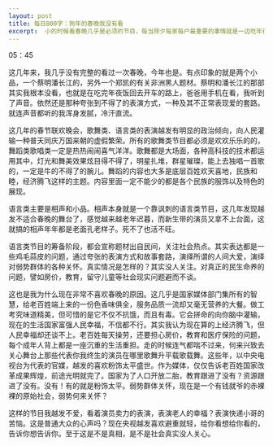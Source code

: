 ```yaml
---
layout: post
title: 每日800字：狗年的春晚我没有看
excerpt:  小的时候看春晚几乎是必须的节目，每当除夕每家每户最重要的事情就是一边吃年夜饭一边看春晚。大年三十看春晚，初一串门聊小品几乎是必备的一个活动。
---
```

05：45

这几年来，我几乎没有完整的看过一次春晚，今年也是。有点印象的就是两个小品，一个蔡明潘长江的，另外一个郑凯的有关非洲黑人题材。蔡明和潘长江的那部其实我根本没看，也就是在吃完年夜饭回去开车的路上，爸爸用手机在看，我听到了声音。依然还是那种夸张到不得了的表演方式，一种及其不正常表现爱的套路。就连声音都听的我浑身发腻，冷汗直流。

这几年的春节联欢晚会，歌舞类、语言类的表演越发有明显的政治倾向，向人民灌输一种普天同庆万国来朝的虚假繁荣。所有的歌舞类节目都必须是欢欢乐乐的的，舞蹈类歌唱类一定是热热闹闹喜气洋洋。歌舞都是大场面，各种高科技的技术都运用其中，灯光和舞美效果炫目得不得了，明星扎堆，群星璀璨，能上去独唱一首歌的，一定是牛的不得了的腕儿。舞蹈的内容也大多是底层百姓欢天喜地，民族和睦，经济腾飞这样的主题。内容里面一定不能少的都是各个民族的服饰以及特色的展现。

语言类主要是相声和小品。相声本身就是一个靠讽刺的语言类节目，这几年发现越发不适合春晚的舞台了，感觉越来越老年迟暮，而新生带的演员又拿不上台面，这就搞的相声年年都是老面孔老样子。死不了也活不旺。

语言类节目的筹备阶段，都会宣称题材出自民间，关注社会热点。其实表达都是一些鸡毛蒜皮的问题，通过夸张的表演方式和故事套路，演绎所谓的人间大爱，演绎对弱势群体的各种关怀。真实情况是怎样的？其实没人关注。对真正的民生命养的问题，譬如房价，教育，留守儿童等社会现实问题避而不谈。

这也是我为什么现在非常不喜欢春晚的原因。这几乎是国家媒体部门集所有的智慧，给老百姓端上来的一份色香味俱全，服务品质一流却又毫无营养的大餐。做工考究味道精美，但可惜的是它不仅不抗饿，而且有毒。它会拼命的向你脑中灌输，现在的生活国家富强人民幸福，不信都不行。其实我认为现在算的上经济腾飞，但人民幸福却还谈不上。老百姓每天操劳，还要担心房价，教育和医疗保险的问题，每个成年人背上都是一座沉重的生活重担。走的时候连气都喘不过来，何来兴致去关心舞台上那些代表你我终生的演员在哪里歌舞升平载歌载舞。这些年，以中央电视台为代表的官媒，越发的喜欢粉饰太平盛世。作为媒体，仅仅告诉老百姓国家改革成果辉煌，前途光明就完了。国家为了人口开放二胎，教育跟进了没有？资源跟进了没有。没有！有的就是粉饰太平。弱势群体关怀，现在是一个有钱就爷的赤裸裸的原始社会，弱势何来关怀？

这样的节目我越发不爱，看着演员卖力的表演，表演老人的幸福？表演快递小哥的苦恼。这是普通大众的心声吗？现在央视越发喜欢避重就轻，给你看想给你看的，告诉你想告诉你。至于这是不是真相，是不是社会真实没人关心。
